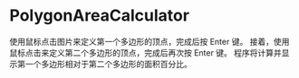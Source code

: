 # PolygonAreaCalculator
 使用鼠标点击图片来定义第一个多边形的顶点，完成后按 Enter 键。 接着，使用鼠标点击来定义第二个多边形的顶点，完成后再次按 Enter 键。 程序将计算并显示第一个多边形相对于第二个多边形的面积百分比。
